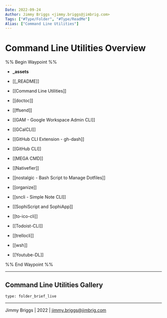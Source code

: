 ```yaml
---
Date: 2022-09-24
Author: Jimmy Briggs <jimmy.briggs@jimbrig.com>
Tags: ["#Type/Folder", "#Type/ReadMe"]
Alias: ["Command Line Utilities"]
---
```


# Command Line Utilities Overview

%% Begin Waypoint %%
- **_assets**

- [[_README]]
- [[Command Line Utilities]]
- [[doctoc]]
- [[ffsend]]
- [[GAM - Google Workspace Admin CLI]]
- [[GCalCLI]]
- [[GitHub CLI Extension - gh-dash]]
- [[GitHub CLI]]
- [[MEGA CMD]]
- [[Nativefier]]
- [[nostalgic - Bash Script to Manage Dotfiles]]
- [[organize]]
- [[sncli - Simple Note CLI]]
- [[SophiScript and SophiApp]]
- [[to-ico-cli]]
- [[Todoist-CLI]]
- [[trellocli]]
- [[wsh]]
- [[Youtube-DL]]

%% End Waypoint %%

***

## Command Line Utilities Gallery

 
```ccard
type: folder_brief_live
```
 

***

Jimmy Briggs | 2022 | <jimmy.briggs@jimbrig.com>



